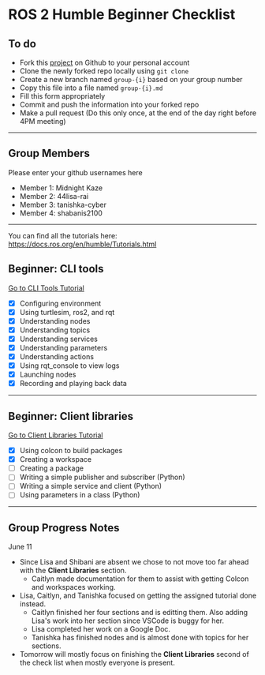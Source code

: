 # ROS 2 Humble Beginner Checklist


## To do
- Fork this [project](https://github.com/ariarobotics/robotic-autonomy) on Github to your personal account
- Clone the newly forked repo locally using `git clone`
- Create a new branch named `group-{i}` based on your group number
- Copy this file into a file named `group-{i}.md` 
- Fill this form appropriately
- Commit and push the information into your forked repo
- Make a pull request (Do this only once, at the end of the day right before 4PM meeting)

---

## Group Members  
Please enter your github usernames here
- Member 1: Midnight Kaze
- Member 2: 44lisa-rai
- Member 3: tanishka-cyber
- Member 4: shabanis2100

---
You can find all the tutorials here: https://docs.ros.org/en/humble/Tutorials.html

## Beginner: CLI tools  
[Go to CLI Tools Tutorial](https://docs.ros.org/en/humble/Tutorials/Beginner-CLI-Tools.html)

- [x] Configuring environment  
- [x] Using turtlesim, ros2, and rqt  
- [x] Understanding nodes  
- [x] Understanding topics  
- [x] Understanding services  
- [x] Understanding parameters  
- [x] Understanding actions  
- [x] Using rqt_console to view logs  
- [x] Launching nodes  
- [x] Recording and playing back data  

---

## Beginner: Client libraries  
[Go to Client Libraries Tutorial](https://docs.ros.org/en/humble/Tutorials/Beginner-Client-Libraries.html)

- [x] Using colcon to build packages  
- [x] Creating a workspace  
- [ ] Creating a package  
- [ ] Writing a simple publisher and subscriber (Python)  
- [ ] Writing a simple service and client (Python)  
- [ ] Using parameters in a class (Python)

---

## Group Progress Notes

June 11
- Since Lisa and Shibani are absent we chose to not move too far ahead with the __Client Libraries__ section.
    - Caitlyn made documentation for them to assist with getting Colcon and workspaces working.
- Lisa, Caitlyn, and Tanishka focused on getting the assigned tutorial done instead.
    - Caitlyn finished her four sections and is editting them. Also adding Lisa's work into her section since VSCode is buggy for her.
    - Lisa completed her work on a Google Doc.
    - Tanishka has finished nodes and is almost done with topics for her sections.
- Tomorrow will mostly focus on finishing the __Client Libraries__ second of the check list when mostly everyone is present.